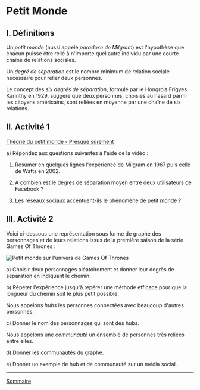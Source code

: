# Petit Monde

## I. Définitions

Un *petit monde* (aussi appelé *paradoxe de Milgram*) est l'hypothèse que chacun puisse être relié à n'importe quel autre individu par une courte chaîne de relations sociales.

Un *degré de séparation* est le nombre minimum de relation sociale nécessaire pour relier deux personnes.

Le concept des *six degrés de séparation*, formulé par le Hongrois Frigyes Karinthy en 1929, suggère que deux personnes, choisies au hasard parmi les citoyens américains, sont reliées en moyenne par une chaîne de six relations.

## II. Activité 1

[Théorie du petit monde - Presque sûrement](https://ladigitale.dev/digiview/#/v/6550cef4a06ca)

a) Répondez aux questions suivantes à l'aide de la vidéo :

1. Résumer en quelques lignes l'expérience de Milgram en 1967 puis celle de Watts en 2002.

2. A combien est le degrès de séparation moyen entre deux utilisateurs de Facebook ?

3. Les réseaux sociaux accentuent-ils le phénomène de petit monde ?

## III. Activité 2

Voici ci-dessous une représentation sous forme de graphe des personnages et de leurs relations issus de la première saison de la série Games Of Thrones :

![Petit monde sur l'univers de Games Of Thrones](./img/petit_monde_got.png)

a) Choisir deux personnages aléatoirement et donner leur degrès de séparation en indiquant le chemin.

b) Répéter l'expérience jusqu'à repérer une méthode efficace pour que la longueur du chemin soit le plus petit possible.

Nous appelons *hubs* les personnes connectées avec beaucoup d'autres personnes.

c) Donner le nom des personnages qui sont des hubs.

Nous appelons une *communauté* un ensemble de personnes très reliées entre elles.

d) Donner les communautés du graphe.

e) Donner un exemple de hub et de communauté sur un média social.

_____________

[Sommaire](./../README.md)